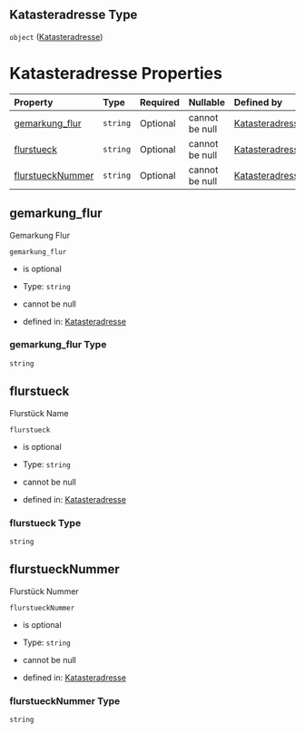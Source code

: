 ## Katasteradresse Type

`object` ([Katasteradresse](katasteradresse.md))

# Katasteradresse Properties

| Property                              | Type     | Required | Nullable       | Defined by                                                                                                                                                                                                   |
| :------------------------------------ | :------- | :------- | :------------- | :----------------------------------------------------------------------------------------------------------------------------------------------------------------------------------------------------------- |
| [gemarkung\_flur](#gemarkung_flur)    | `string` | Optional | cannot be null | [Katasteradresse](katasteradresse-properties-gemarkung_flur.md "https://raw.githubusercontent.com/conuti-gmbh/bo4e-schema/master/schemas/v1/com/Katasteradresse.schema.json#/properties/gemarkung_flur")     |
| [flurstueck](#flurstueck)             | `string` | Optional | cannot be null | [Katasteradresse](katasteradresse-properties-flurstueck.md "https://raw.githubusercontent.com/conuti-gmbh/bo4e-schema/master/schemas/v1/com/Katasteradresse.schema.json#/properties/flurstueck")             |
| [flurstueckNummer](#flurstuecknummer) | `string` | Optional | cannot be null | [Katasteradresse](katasteradresse-properties-flurstuecknummer.md "https://raw.githubusercontent.com/conuti-gmbh/bo4e-schema/master/schemas/v1/com/Katasteradresse.schema.json#/properties/flurstueckNummer") |

## gemarkung\_flur

Gemarkung Flur

`gemarkung_flur`

*   is optional

*   Type: `string`

*   cannot be null

*   defined in: [Katasteradresse](katasteradresse-properties-gemarkung_flur.md "https://raw.githubusercontent.com/conuti-gmbh/bo4e-schema/master/schemas/v1/com/Katasteradresse.schema.json#/properties/gemarkung_flur")

### gemarkung\_flur Type

`string`

## flurstueck

Flurstück Name

`flurstueck`

*   is optional

*   Type: `string`

*   cannot be null

*   defined in: [Katasteradresse](katasteradresse-properties-flurstueck.md "https://raw.githubusercontent.com/conuti-gmbh/bo4e-schema/master/schemas/v1/com/Katasteradresse.schema.json#/properties/flurstueck")

### flurstueck Type

`string`

## flurstueckNummer

Flurstück Nummer

`flurstueckNummer`

*   is optional

*   Type: `string`

*   cannot be null

*   defined in: [Katasteradresse](katasteradresse-properties-flurstuecknummer.md "https://raw.githubusercontent.com/conuti-gmbh/bo4e-schema/master/schemas/v1/com/Katasteradresse.schema.json#/properties/flurstueckNummer")

### flurstueckNummer Type

`string`
